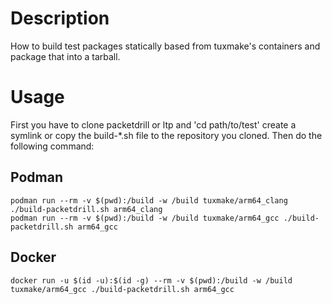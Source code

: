 # Description
How to build test packages statically based from tuxmake's containers and package that into a tarball.

# Usage

First you have to clone packetdrill or ltp and 'cd path/to/test' create a
symlink or copy the build-*.sh file to the repository you cloned. Then do the
following command:

## Podman
```
podman run --rm -v $(pwd):/build -w /build tuxmake/arm64_clang ./build-packetdrill.sh arm64_clang
podman run --rm -v $(pwd):/build -w /build tuxmake/arm64_gcc ./build-packetdrill.sh arm64_gcc
```

## Docker
```
docker run -u $(id -u):$(id -g) --rm -v $(pwd):/build -w /build tuxmake/arm64_gcc ./build-packetdrill.sh arm64_gcc
```
